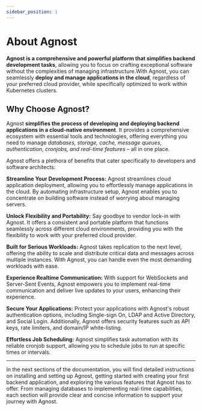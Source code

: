```yaml
---
sidebar_position: 1
---
```


# About Agnost

**Agnost is a comprehensive and powerful platform that simplifies backend
development tasks**, allowing you to focus on crafting exceptional software
without the complexities of managing infrastructure.With Agnost, you can
seamlessly **deploy and manage applications in the cloud**, regardless of your
preferred cloud provider, while specifically optimized to work within Kubernetes
clusters.

## Why Choose Agnost?

Agnost **simplifies the process of developing and deploying backend applications
in a cloud-native environment**. It provides a comprehensive ecosystem with
essential tools and technologies, offering everything you need to manage
_databases, storage, cache, message queues, authentication, cronjobs, and
real-time features_ – all in one place.

Agnost offers a plethora of benefits that cater specifically to developers and
software architects:

**Streamline Your Development Process:** Agnost streamlines cloud application
deployment, allowing you to effortlessly manage applications in the cloud. By
automating infrastructure setup, Agnost enables you to concentrate on building
software instead of worrying about managing servers.

**Unlock Flexibility and Portability:** Say goodbye to vendor lock-in with
Agnost. It offers a consistent and portable platform that functions seamlessly
across different cloud environments, providing you with the flexibility to work
with your preferred cloud provider.

**Built for Serious Workloads:** Agnost takes replication to the next level,
offering the ability to scale and distribute critical data and messages across
multiple instances. With Agnost, you can handle even the most demanding
workloads with ease.

**Experience Realtime Communication:** With support for WebSockets and
Server-Sent Events, Agnost empowers you to implement real-time communication and
deliver live updates to your users, enhancing their experience.

**Secure Your Applications:** Protect your applications with Agnost's robust
authentication options, including Single-sign On, LDAP and Active Directory, and
Social Login. Additionally, Agnost offers security features such as API keys,
rate limiters, and domain/IP white-listing.

**Effortless Job Scheduling:** Agnost simplifies task automation with its
reliable cronjob support, allowing you to schedule jobs to run at specific times
or intervals.

---

In the next sections of the documentation, you will find detailed instructions
on installing and setting up Agnost, getting started with creating your first
backend application, and exploring the various features that Agnost has to
offer. From managing databases to implementing real-time capabilities, each
section will provide clear and concise information to support your journey with
Agnost.

